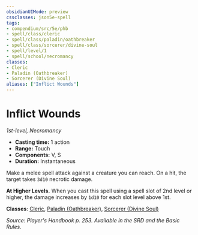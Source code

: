 ```yaml
---
obsidianUIMode: preview
cssclasses: json5e-spell
tags:
- compendium/src/5e/phb
- spell/class/cleric
- spell/class/paladin/oathbreaker
- spell/class/sorcerer/divine-soul
- spell/level/1
- spell/school/necromancy
classes:
- Cleric
- Paladin (Oathbreaker)
- Sorcerer (Divine Soul)
aliases: ["Inflict Wounds"]
---
```

# Inflict Wounds
*1st-level, Necromancy*  

- **Casting time:** 1 action
- **Range:** Touch
- **Components:** V, S
- **Duration:** Instantaneous

Make a melee spell attack against a creature you can reach. On a hit, the target takes `3d10` necrotic damage.

**At Higher Levels.** When you cast this spell using a spell slot of 2nd level or higher, the damage increases by `1d10` for each slot level above 1st.

**Classes**: [Cleric](/2-Mechanics/CLI/classes/cleric.md), [Paladin (Oathbreaker)](/2-Mechanics/CLI/classes/paladin-oathbreaker.md), [Sorcerer (Divine Soul)](/2-Mechanics/CLI/classes/sorcerer-divine-soul-xge.md)

*Source: Player's Handbook p. 253. Available in the SRD and the Basic Rules.*